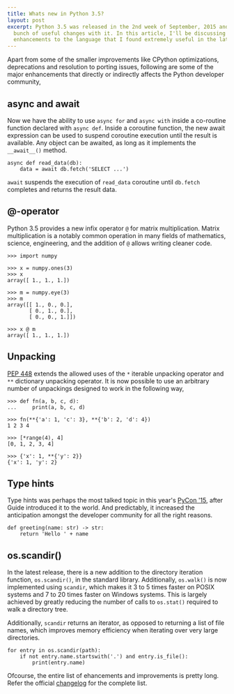 ```yaml
---
title: Whats new in Python 3.5?
layout: post
excerpt: Python 3.5 was released in the 2nd week of September, 2015 and brought a
  bunch of useful changes with it. In this article, I'll be discussing some of the
  enhancements to the language that I found extremely useful in the latest release.
---
```


Apart from some of the smaller improvements like CPython optimizations, deprecations
and resolution to porting issues, following are some of the major enhancements that
directly or indirectly affects the Python developer community,

<!-- more -->

## async and await

Now we have the ability to use `async for` and `async with` inside a co-routine
function declared with `async def`. Inside a coroutine function, the new await expression
can be used to suspend coroutine execution until the result is available. Any object
can be awaited, as long as it implements the `__await__()` method.

```
async def read_data(db):
    data = await db.fetch('SELECT ...')
```

`await` suspends the execution of `read_data` coroutine until `db.fetch` completes
and returns the result data.

## @-operator

Python 3.5 provides a new infix operator `@` for matrix multiplication. Matrix
multiplication is a notably common operation in many fields of mathematics,
science, engineering, and the addition of `@` allows writing cleaner code.

```
>>> import numpy

>>> x = numpy.ones(3)
>>> x
array([ 1., 1., 1.])

>>> m = numpy.eye(3)
>>> m
array([[ 1., 0., 0.],
       [ 0., 1., 0.],
       [ 0., 0., 1.]])

>>> x @ m
array([ 1., 1., 1.])
```

## Unpacking

[PEP 448](https://www.python.org/dev/peps/pep-0448) extends the allowed uses of
the `*` iterable unpacking operator and `**` dictionary unpacking operator. It
is now possible to use an arbitrary number of unpackings designed to work in the
following way,

```
>>> def fn(a, b, c, d):
...     print(a, b, c, d)

>>> fn(**{'a': 1, 'c': 3}, **{'b': 2, 'd': 4})
1 2 3 4

>>> [*range(4), 4]
[0, 1, 2, 3, 4]

>>> {'x': 1, **{'y': 2}}
{'x': 1, 'y': 2}
```

## Type hints

Type hints was perhaps the most talked topic in this year's [PyCon '15](https://www.youtube.com/watch?v=2wDvzy6Hgxg),
after Guide introduced it to the world. And predictably, it increased the anticipation
amongst the developer community for all the right reasons.

```
def greeting(name: str) -> str:
    return 'Hello ' + name
```

## os.scandir()

In the latest release, there is a new addition to the directory iteration function,
`os.scandir()`, in the standard library. Additionally, `os.walk()` is now implemented
using `scandir`, which makes it 3 to 5 times faster on POSIX systems and 7 to 20
times faster on Windows systems. This is largely achieved by greatly reducing the
number of calls to `os.stat()` required to walk a directory tree.

Additionally, `scandir` returns an iterator, as opposed to returning a list of
file names, which improves memory efficiency when iterating over very large directories.

```
for entry in os.scandir(path):
    if not entry.name.startswith('.') and entry.is_file():
        print(entry.name)
```

Ofcourse, the entire list of ehancements and improvements is pretty long. Refer
the official [changelog](https://docs.python.org/3.5/whatsnew/changelog.html)
for the complete list.
